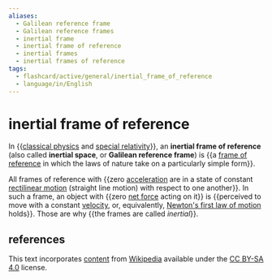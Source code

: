 ```yaml
---
aliases:
  - Galilean reference frame
  - Galilean reference frames
  - inertial frame
  - inertial frame of reference
  - inertial frames
  - inertial frames of reference
tags:
  - flashcard/active/general/inertial_frame_of_reference
  - language/in/English
---
```


# inertial frame of reference

In {{[classical physics](classical%20phyics.md) and [special relativity](special%20relativity.md)}}, an __inertial frame of reference__ (also called __inertial space__, or __Galilean reference frame__) is {{a [frame of reference](frame%20of%20reference.md) in which the laws of nature take on a particularly simple form}}. <!--SR:!2024-10-12,65,310!2024-10-06,62,310-->

All frames of reference with {{zero [acceleration](acceleration.md) are in a state of constant [rectilinear motion](linear%20motion.md) (straight line motion) with respect to one another}}. In such a frame, an object with {{zero [net force](net%20force.md) acting on it}} is {{perceived to move with a constant [velocity](velocity.md), or, equivalently, [Newton's first law of motion](Newton's%20laws%20of%20motion.md#first%20law) holds}}. Those are why {{the frames are called _inertial_}}. <!--SR:!2024-09-27,54,310!2024-10-15,68,310!2025-03-08,175,310!2024-09-28,55,310-->

## references

This text incorporates [content](https://en.wikipedia.org/wiki/inertial_frame_of_reference) from [Wikipedia](Wikipedia.md) available under the [CC BY-SA 4.0](https://creativecommons.org/licenses/by-sa/4.0/) license.
